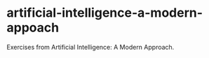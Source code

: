 # artificial-intelligence-a-modern-appoach
Exercises from Artificial Intelligence: A Modern Approach. 
